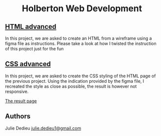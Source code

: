 # <p align="center">Holberton Web Development</p>

## <a href="https://github.com/Julieed-971/holbertonschool-web-development/tree/main/html_advanced">HTML advanced</a>

In this project, we are asked to create an HTML from a wireframe using a figma file as instructions.
Please take a look at how I twisted the instruction of this project just for the fun

## <a href="https://github.com/Julieed-971/holbertonschool-web-development/tree/main/css_advanced">CSS advanced</a>

In this project, we are asked to create the CSS styling of the HTML page of the previous project.
Using the indication provided by the figma file, I recreated the style as close as possible, the result is however not responsive.

<a href="https://julieed-971.github.io/holbertonschool-web-development/css_advanced/">The result page</a>

## Authors

Julie Dedieu <julie.dedieu1@gmail.com>
